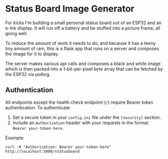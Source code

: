 # Status Board Image Generator
For kicks I'm building a small personal status board out of an ESP32 and an e-Ink display. It will run off a battery and be stuffed into a picture frame, all going well.

To reduce the amount of work it needs to do, and because it has a teeny tiny amount of ram, this is a flask app that runs on a server and composes the image for it to display.

The server makes various api calls and composes a black and white image which is then packed into a 1-bit-per-pixel byte array that can be fetched by the ESP32 via polling.

## Authentication
All endpoints except the health check endpoint (`/`) require Bearer token authentication. To authenticate:

1. Set a secure token in your `config.ini` file under the `[security]` section.
2. Include an `Authorization` header with your requests in the format: `Bearer your-token-here`.

Example:
```
curl -H "Authorization: Bearer your-token-here" http://localhost:5000/statusboard
```
